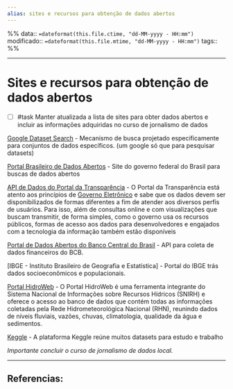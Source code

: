 ```yaml
---
alias: sites e recursos para obtenção de dados abertos
---
```

%%
data:: `=dateformat(this.file.ctime, "dd-MM-yyyy - HH:mm")`
modificado:: `=dateformat(this.file.mtime, "dd-MM-yyyy - HH:mm")`
tags::
%%

---
# Sites e recursos para obtenção de dados abertos

- [ ] #task Manter atualizada a lista de sites para obter dados abertos e incluir as informações adquiridas no curso de jornalismo de dados 

[Google Dataset Search](https://datasetsearch.research.google.com/) - Mecanismo de busca projetado especificamente para conjuntos de dados específicos. (um google só que para pesquisar datasets)

[Portal Brasileiro de Dados Abertos](https://dados.gov.br/home) - Site do governo federal do Brasil para buscas de dados abertos 

[API de Dados do Portal da Transparência](https://portaldatransparencia.gov.br/api-de-dados) - 
O Portal da Transparência está atento aos princípios de [Governo Eletrônico](https://www.gov.br/governodigital/pt-br/estrategia-de-governanca-digital/do-eletronico-ao-digital) e sabe que os dados devem ser disponibilizados de formas diferentes a fim de atender aos diversos perfis de usuários. Para isso, além de consultas online e com visualizações que buscam transmitir, de forma simples, como o governo usa os recursos públicos, formas de acesso aos dados para desenvolvedores e engajados com a tecnologia da informação também estão disponíveis

[Portal de Dados Abertos do Banco Central do Brasil](https://dadosabertos.bcb.gov.br/) - API para coleta de dados financeiros do BCB.

[IBGE - Instituto Brasileiro de Geografia e Estatística] - Portal do IBGE trás dados socioeconômicos e populacionais.

[Portal HidroWeb](https://www.snirh.gov.br/hidroweb/apresentacao) - O Portal HidroWeb é uma ferramenta integrante do Sistema Nacional de Informações sobre Recursos Hídricos (SNIRH) e oferece o acesso ao banco de dados que contém todas as informações coletadas pela Rede Hidrometeorológica Nacional (RHN), reunindo dados de níveis fluviais, vazões, chuvas, climatologia, qualidade da água e sedimentos.

[Keggle](https://www.kaggle.com/datasets) - A plataforma Keggle reúne muitos datasets para estudo e trabalho


*Importante concluir o curso de jornalismo de dados local.*




---
## Referencias: